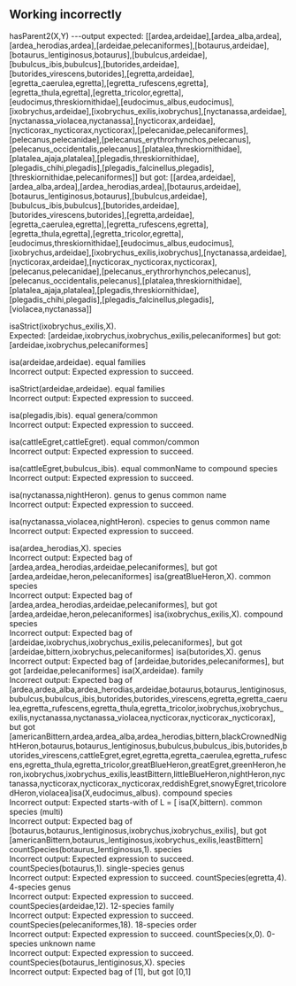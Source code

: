 Working incorrectly
---------------------------------------------------

hasParent2(X,Y) ---output 
	expected:
	[[ardea,ardeidae],[ardea_alba,ardea],[ardea_herodias,ardea],[ardeidae,pelecaniformes],[botaurus,ardeidae],[botaurus_lentiginosus,botaurus],[bubulcus,ardeidae],[bubulcus_ibis,bubulcus],[butorides,ardeidae],[butorides_virescens,butorides],[egretta,ardeidae],[egretta_caerulea,egretta],[egretta_rufescens,egretta],[egretta_thula,egretta],[egretta_tricolor,egretta],[eudocimus,threskiornithidae],[eudocimus_albus,eudocimus],[ixobrychus,ardeidae],[ixobrychus_exilis,ixobrychus],[nyctanassa,ardeidae],[nyctanassa_violacea,nyctanassa],[nycticorax,ardeidae],[nycticorax_nycticorax,nycticorax],[pelecanidae,pelecaniformes],[pelecanus,pelecanidae],[pelecanus_erythrorhynchos,pelecanus],[pelecanus_occidentalis,pelecanus],[platalea,threskiornithidae],[platalea_ajaja,platalea],[plegadis,threskiornithidae],[plegadis_chihi,plegadis],[plegadis_falcinellus,plegadis],[threskiornithidae,pelecaniformes]]
	but got:
	[[ardea,ardeidae],[ardea_alba,ardea],[ardea_herodias,ardea],[botaurus,ardeidae],[botaurus_lentiginosus,botaurus],[bubulcus,ardeidae],[bubulcus_ibis,bubulcus],[butorides,ardeidae],[butorides_virescens,butorides],[egretta,ardeidae],[egretta_caerulea,egretta],[egretta_rufescens,egretta],[egretta_thula,egretta],[egretta_tricolor,egretta],[eudocimus,threskiornithidae],[eudocimus_albus,eudocimus],[ixobrychus,ardeidae],[ixobrychus_exilis,ixobrychus],[nyctanassa,ardeidae],[nycticorax,ardeidae],[nycticorax_nycticorax,nycticorax],[pelecanus,pelecanidae],[pelecanus_erythrorhynchos,pelecanus],[pelecanus_occidentalis,pelecanus],[platalea,threskiornithidae],[platalea_ajaja,platalea],[plegadis,threskiornithidae],[plegadis_chihi,plegadis],[plegadis_falcinellus,plegadis],[violacea,nyctanassa]]

isaStrict(ixobrychus_exilis,X).                                        
	Expected:
	[ardeidae,ixobrychus,ixobrychus_exilis,pelecaniformes]
	but got:
	[ardeidae,ixobrychus,pelecaniformes]

isa(ardeidae,ardeidae). equal families                                 
	Incorrect output:
        Expected expression to succeed.

isaStrict(ardeidae,ardeidae). equal families                           
	Incorrect output:
        Expected expression to succeed.

isa(plegadis,ibis). equal genera/common                               
	Incorrect output:
        Expected expression to succeed.

isa(cattleEgret,cattleEgret). equal common/common                      
	Incorrect output:
        Expected expression to succeed.

isa(cattleEgret,bubulcus_ibis). equal commonName to compound species   
	Incorrect output:
        Expected expression to succeed.

isa(nyctanassa,nightHeron). genus to genus common name                 
	Incorrect output:
        Expected expression to succeed.

isa(nyctanassa_violacea,nightHeron). cspecies to genus common name     
	Incorrect output:
        Expected expression to succeed.

isa(ardea_herodias,X). species                                         
	Incorrect output:
        Expected bag of [ardea,ardea_herodias,ardeidae,pelecaniformes], but got [ardea,ardeidae,heron,pelecaniformes]
isa(greatBlueHeron,X). common species                                  
	Incorrect output:
        Expected bag of [ardea,ardea_herodias,ardeidae,pelecaniformes], but got [ardea,ardeidae,heron,pelecaniformes]
isa(ixobrychus_exilis,X). compound species                             
	Incorrect output:
        Expected bag of [ardeidae,ixobrychus,ixobrychus_exilis,pelecaniformes], but got [ardeidae,bittern,ixobrychus,pelecaniformes]
isa(butorides,X). genus                                                
	Incorrect output:
        Expected bag of [ardeidae,butorides,pelecaniformes], but got [ardeidae,pelecaniformes]
isa(X,ardeidae). family                                                
	Incorrect output:
        Expected bag of [ardea,ardea_alba,ardea_herodias,ardeidae,botaurus,botaurus_lentiginosus,bubulcus,bubulcus_ibis,butorides,butorides_virescens,egretta,egretta_caerulea,egretta_rufescens,egretta_thula,egretta_tricolor,ixobrychus,ixobrychus_exilis,nyctanassa,nyctanassa_violacea,nycticorax,nycticorax_nycticorax], but got [americanBittern,ardea,ardea_alba,ardea_herodias,bittern,blackCrownedNightHeron,botaurus,botaurus_lentiginosus,bubulcus,bubulcus_ibis,butorides,butorides_virescens,cattleEgret,egret,egretta,egretta_caerulea,egretta_rufescens,egretta_thula,egretta_tricolor,greatBlueHeron,greatEgret,greenHeron,heron,ixobrychus,ixobrychus_exilis,leastBittern,littleBlueHeron,nightHeron,nyctanassa,nycticorax,nycticorax_nycticorax,reddishEgret,snowyEgret,tricoloredHeron,violacea]isa(X,eudocimus_albus). compound species                               
	Incorrect output:
        Expected starts-with of L = [
isa(X,bittern). common species (multi)                                 
	Incorrect output:
        Expected bag of [botaurus,botaurus_lentiginosus,ixobrychus,ixobrychus_exilis], but got [americanBittern,botaurus_lentiginosus,ixobrychus_exilis,leastBittern]
countSpecies(botaurus_lentiginosus,1). species                         
	Incorrect output:
        Expected expression to succeed.
countSpecies(botaurus,1). single-species genus                         
	Incorrect output:
        Expected expression to succeed.
countSpecies(egretta,4). 4-species genus                               
	Incorrect output:
        Expected expression to succeed.
countSpecies(ardeidae,12). 12-species family                           
	Incorrect output:
        Expected expression to succeed.
countSpecies(pelecaniformes,18). 18-species order                      
	Incorrect output:
        Expected expression to succeed.
countSpecies(x,0). 0-species unknown name                              
	Incorrect output:
        Expected expression to succeed.
countSpecies(botaurus_lentiginosus,X). species                         
	Incorrect output:
        Expected bag of [1], but got [0,1]
